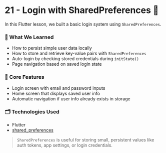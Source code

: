 # 21 - Login with SharedPreferences 🔐

In this Flutter lesson, we built a basic login system using `SharedPreferences`.

### 🔑 What We Learned

- How to persist simple user data locally
- How to store and retrieve key-value pairs with `SharedPreferences`
- Auto-login by checking stored credentials during `initState()`
- Page navigation based on saved login state

### 🧩 Core Features

- Login screen with email and password inputs
- Home screen that displays saved user info
- Automatic navigation if user info already exists in storage

### 🗂️ Technologies Used

- Flutter
- [shared_preferences](https://pub.dev/packages/shared_preferences)

> `SharedPreferences` is useful for storing small, persistent values like auth tokens, app settings, or login credentials.
